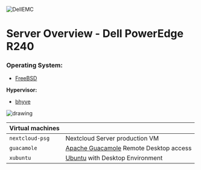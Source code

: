 ![DellEMC](/images/Dell_EMC.png)

# Server Overview - Dell PowerEdge R240

### Operating System:
- [FreeBSD](https://www.freebsd.org/)

**Hypervisor:** 
- [bhyve](https://bhyve.org/)

![drawing](/images/server-overview.png)

| Virtual machines  |   |
|  --  |  --  |
| `nextcloud-psg` | Nextcloud Server production VM |
| `guacamole`  | [Apache Guacamole](https://guacamole.apache.org/) Remote Desktop access |
| `xubuntu`  |  [Ubuntu](https://xubuntu.org/) with Desktop Environment |

